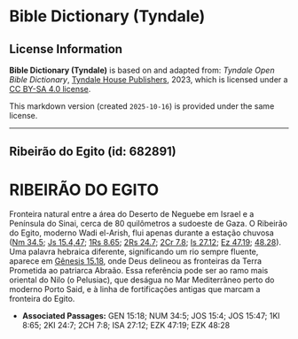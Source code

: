 # Bible Dictionary (Tyndale)

## License Information

**Bible Dictionary (Tyndale)** is based on and adapted from: _Tyndale Open Bible Dictionary_, [Tyndale House Publishers](https://tyndaleopenresources.com/), 2023, which is licensed under a [CC BY-SA 4.0 license](https://creativecommons.org/licenses/by-sa/4.0/legalcode.en).

This markdown version (created `2025-10-16`) is provided under the same license.



--------------------------------

## Ribeirão do Egito (id: 682891)

RIBEIRÃO DO EGITO
=================

Fronteira natural entre a área do Deserto de Neguebe em Israel e a Península do Sinai, cerca de 80 quilômetros a sudoeste de Gaza. O Ribeirão do Egito, moderno Wadi el\-Arish, flui apenas durante a estação chuvosa ([Nm 34\.5](https://ref.ly/Num34:5); [Js 15\.4,47](https://ref.ly/Josh15:4,Josh15:47); [1Rs 8\.65](https://ref.ly/1Kgs8:65); [2Rs 24\.7](https://ref.ly/2Kgs24:7); [2Cr 7\.8](https://ref.ly/2Chr7:8); [Is 27\.12](https://ref.ly/Isa27:12); [Ez 47\.19](https://ref.ly/Ezek47:19); [48\.28](https://ref.ly/Ezek48:28)). Uma palavra hebraica diferente, significando um rio sempre fluente, aparece em [Gênesis 15\.18](https://ref.ly/Gen15:18), onde Deus delineou as fronteiras da Terra Prometida ao patriarca Abraão. Essa referência pode ser ao ramo mais oriental do Nilo (o Pelusiac), que deságua no Mar Mediterrâneo perto do moderno Porto Said, e à linha de fortificações antigas que marcam a fronteira do Egito.

* **Associated Passages:** GEN 15:18; NUM 34:5; JOS 15:4; JOS 15:47; 1KI 8:65; 2KI 24:7; 2CH 7:8; ISA 27:12; EZK 47:19; EZK 48:28

